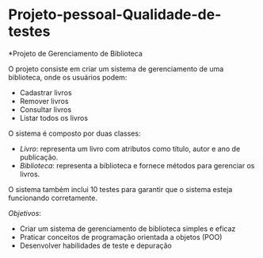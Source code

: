 # Projeto-pessoal-Qualidade-de-testes

*Projeto de Gerenciamento de Biblioteca

O projeto consiste em criar um sistema de gerenciamento de uma biblioteca, onde os usuários podem:

- Cadastrar livros
- Remover livros
- Consultar livros
- Listar todos os livros

O sistema é composto por duas classes:

- *Livro*: representa um livro com atributos como título, autor e ano de publicação.
- *Biblioteca*: representa a biblioteca e fornece métodos para gerenciar os livros.

O sistema também inclui 10 testes para garantir que o sistema esteja funcionando corretamente.

*Objetivos*:

- Criar um sistema de gerenciamento de biblioteca simples e eficaz
- Praticar conceitos de programação orientada a objetos (POO)
- Desenvolver habilidades de teste e depuração
